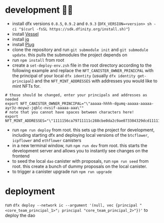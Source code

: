 # development 👷‍♀️

- install dfx versions `0.8.5`, `0.9.2` and `0.9.3` (`DFX_VERSION=<version> sh -ci "$(curl -fsSL https://sdk.dfinity.org/install.sh)"`)
- install [Vessel](https://github.com/dfinity/vessel)
- install [jq](https://stedolan.github.io/jq/download/)
- install [Plug](https://plugwallet.ooo/)
- clone the repository and run `git submodule init` and `git submodule update`. this pulls the submodules the project depends on
- run `npm install` from root
- create a `set-deploy-env.zsh` file in the root directory according to the following example and replace the `NFT_CANISTER_OWNER_PRINICPAL` with the principal of your local `dfx identity` (usually `dfx identity get-principal`) and the `NFT_MINT_ADDRESSES` with addresses you would like to mint NFTs for.

```
# those should be changed, enter your principals and addresses as needed
export NFT_CANISTER_OWNER_PRINCIPAL="\"aaaaa-hhhh-dgumq-aaaaa-aaaaa-ayr3z-moywz-jqblc-nvsif-aaaaa-aaa\""
# note that you cannot have spaces between characters here!
export NFT_MINT_ADDRESSES="\"1111156ca79711111c288cbe0da2c9ae073304329dcd11111d8df19416baf3b0\";\"11111eb53f60d028b4bdfe7bc1594c907b81311111d6f6713121dcb5611111\";\"111111ac04a4e2b2e90ca2f55e11111edf53a67a7ed22804411111726eb24f\""
```

- run `npm run deploy` from root. this sets up the project for development, including starting dfx and deploying local versions of the `btcflower`, `icpflower` and `ethflower` canisters
- in a new terminal window, run `npm run dev` from root. this starts the development server and allows you to instantly see changes on the frontend
- to seed the local `dao` canister with proposals, run `npm run seed` from root. this create a bunch of dummy proposals on the local canister.
- to trigger a canister upgrade run `npm run upgrade`

# deployment

run `dfx deploy --network ic --argument '(null, vec {principal "<core_team_principal_1>"; principal "core_team_principal_2>"})'` to deploy the dao
